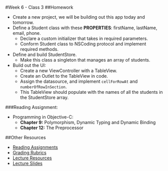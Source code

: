 #Week 6 - Class 3
##Homework
* Create a new project, we will be building out this app today and tomorrow.  
* Define a Student class with these **PROPERTIES**: firstName, lastName, email, phone.  
	* Declare a custom initializer that takes in required parameters.  
	* Conform Student class to NSCoding protocol and implement required methods.  
* Define and build StudentStore.  
	* Make this class a singleton that manages an array of students.  
* Build out the UI:
	* Create a new ViewController with a TableView.
	* Create an Outlet to the TableView in code.
	* Assign the datasource, and implement `cellForRowAt` and `numberOfRowInSection`.
	* This TableView should populate with the names of all the students in the StudentStore array.  

###Reading Assignment:
* Programming in Objective-C:
  * **Chapter 9:** Polymorphism, Dynamic Typing and Dynamic Binding
  * **Chapter 12:** The Preprocessor

##Other Resources
* [Reading Assignments](../../Resources/ra-grading-standard/)
* [Grading Rubrics](../../Resources/)
* [Lecture Resources](lecture/)
* [Lecture Slides](https://www.icloud.com/keynote/0001oVy64JGT-gIOYJH5_BdRA#Week6_Day3)
